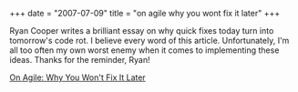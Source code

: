 +++
date = "2007-07-09"
title = "on agile why you wont fix it later"
+++

Ryan Cooper writes a brilliant essay on why quick fixes today turn into tomorrow's code rot. I believe every word of this article. Unfortunately, I'm all too often my own worst enemy when it comes to implementing these ideas. Thanks for the reminder, Ryan!  
  
[On Agile: Why You Won't Fix It Later](http://on-agile.blogspot.com/2007/04/why-you-wont-fix-it-later.html)
